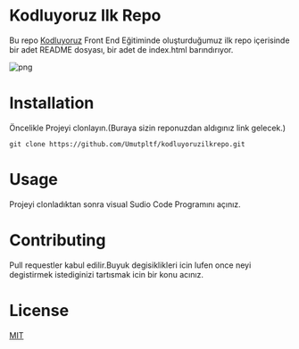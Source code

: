 # Kodluyoruz Ilk Repo

Bu repo [Kodluyoruz](http://kodluyoruz.org) Front End Eğitiminde oluşturduğumuz ilk repo içerisinde bir adet README dosyası, bir adet de index.html barındırıyor.

![png](github.png)

# Installation

Öncelikle Projeyi clonlayın.(Buraya sizin reponuzdan aldıgınız link gelecek.)

```
git clone https://github.com/Umutpltf/kodluyoruzilkrepo.git
```

# Usage

Projeyi clonladıktan sonra  visual Sudio Code Programını açınız.

# Contributing

Pull requestler kabul edilir.Buyuk degisiklikleri icin lufen once neyi degistirmek istediginizi tartısmak icin bir konu acınız.

# License

[MIT](https://github.com/Umutpltf/kodluyoruzilkrepo/blob/main/LICENSE)
